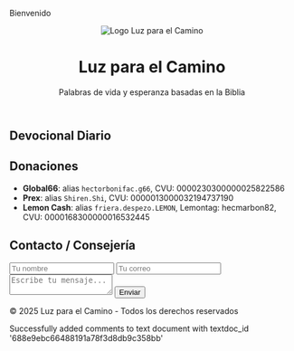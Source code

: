 Bienvenido
<!DOCTYPE html>
<html lang="es">
<head>
  <meta charset="UTF-8">
  <meta name="viewport" content="width=device-width, initial-scale=1.0">
  <meta name="description" content="Luz para el Camino - Devocionales diarios con principios bíblicos para tu vida. Traducción automática e integración para donaciones.">
  <meta name="keywords" content="devocional cristiano, ayuda bíblica, fe, esperanza, luz para el camino">
  <meta name="author" content="Héctor Omar Bonifacio">
  <meta property="og:title" content="Luz para el Camino">
  <meta property="og:description" content="Devocionales diarios automáticos, traducción en varios idiomas, donaciones disponibles.">
  <meta property="og:image" content="assets/logo.png">
  <title>Luz para el Camino</title>
  <link rel="stylesheet" href="style.css">
  <script defer src="script.js"></script>
  <script defer src="devocional.js"></script>
</head>
<body>
  <header>
    <img src="assets/logo.png" alt="Logo Luz para el Camino" class="logo">
    <h1 id="titulo">Luz para el Camino</h1>
    <p id="subtitulo">Palabras de vida y esperanza basadas en la Biblia</p>
  </header>

  <section id="devocional">
    <h2>Devocional Diario</h2>
    <div id="contenido-devocional"></div>
  </section>

  <section id="donaciones">
    <h2>Donaciones</h2>
    <ul>
      <li><strong>Global66</strong>: alias <code>hectorbonifac.g66</code>, CVU: 0000230300000025822586</li>
      <li><strong>Prex</strong>: alias <code>Shiren.Shi</code>, CVU: 0000013000032194737190</li>
      <li><strong>Lemon Cash</strong>: alias <code>friera.despezo.LEMON</code>, Lemontag: hecmarbon82, CVU: 0000168300000016532445</li>
    </ul>
  </section>


  <section id="contacto">
    <h2>Contacto / Consejería</h2>
    <form id="formulario-contacto">
      <input type="text" name="nombre" placeholder="Tu nombre" required>
      <input type="email" name="email" placeholder="Tu correo" required>
      <textarea name="mensaje" placeholder="Escribe tu mensaje..." required></textarea>
      <button type="submit">Enviar</button>
    </form>
    <div id="estado-envio"></div>
  </section>

  <footer>
    <p>&copy; 2025 Luz para el Camino - Todos los derechos reservados</p>
  </footer>
</body>
</html>


Successfully added comments to text document with textdoc_id '688e9ebc66488191a78f3d8db9c358bb'


